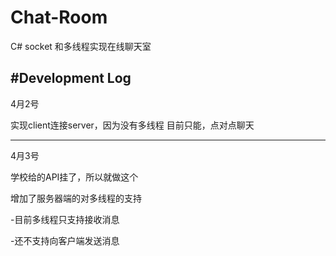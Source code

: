 # Chat-Room
C# socket 和多线程实现在线聊天室 


#Development Log
---

4月2号
  <p>实现client连接server，因为没有多线程 目前只能，点对点聊天</p>
  
---
4月3号
  <p>学校给的API挂了，所以就做这个</p>
  <p>增加了服务器端的对多线程的支持</p>
  <p>-目前多线程只支持接收消息</p>
  <p>-还不支持向客户端发送消息</p>
